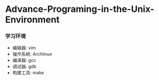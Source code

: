 # Advance-Programing-in-the-Unix-Environment

### 学习环境
  + 编辑器:   vim
  + 操作系统: Archlinux
  + 编译器:   gcc
  + 调试器:   gdb
  + 构建工具:  make
